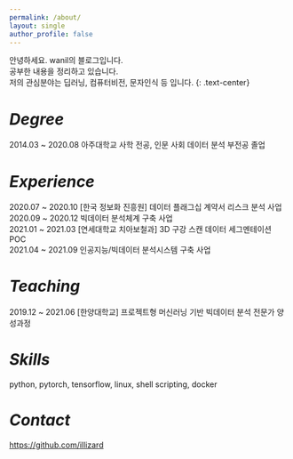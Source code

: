 ```yaml
---
permalink: /about/
layout: single
author_profile: false
---
```

          
                                 
안녕하세요. wanil의 블로그입니다.     
공부한 내용을 정리하고 있습니다.    
저의 관심분야는 딥러닝, 컴퓨터비전, 문자인식 등 입니다. 
{: .text-center}     

# *Degree*
2014.03 ~ 2020.08 아주대학교 사학 전공, 인문 사회 데이터 분석 부전공 졸업     

# *Experience*
2020.07 ~ 2020.10 [한국 정보화 진흥원] 데이터 플래그십 계약서 리스크 분석 사업    
2020.09 ~ 2020.12 빅데이터 분석체계 구축 사업     
2021.01 ~ 2021.03 [연세대학교 치아보철과] 3D 구강 스캔 데이터 세그멘테이션 POC        
2021.04 ~ 2021.09 인공지능/빅데이터 분석시스템 구축 사업       

# *Teaching*
2019.12 ~ 2021.06 [한양대학교] 프로젝트형 머신러닝 기반 빅데이터 분석 전문가 양성과정        

# *Skills*
python, pytorch, tensorflow, linux, shell scripting, docker

# *Contact*
https://github.com/illizard